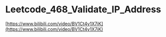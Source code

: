 # Leetcode_468_Validate_IP_Address

[https://www.bilibili.com/video/BV1Ct4y1X7iK](https://www.bilibili.com/video/BV1Ct4y1X7iK)